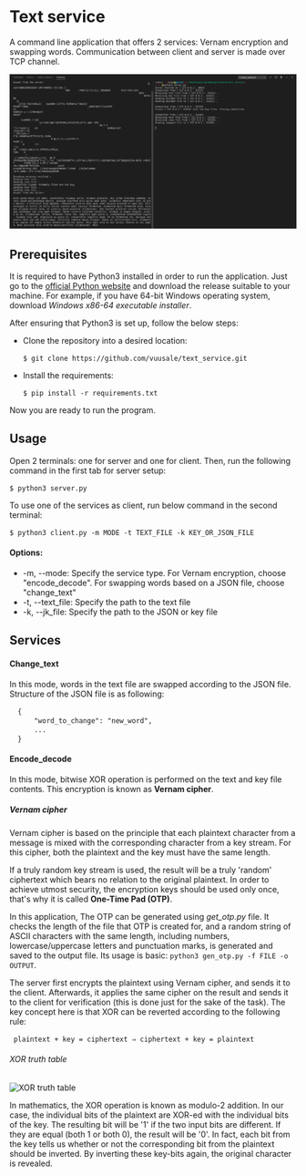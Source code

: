 # Text service
 
A command line application that offers 2 services: Vernam encryption and swapping words. Communication between client and server is made over TCP channel. 

![Screenshot of running test.py](https://github.com/vuusale/text_service/blob/master/screenshot.png)

## Prerequisites
It is required to have Python3 installed in order to run the application. Just go to the [official Python website](https://python.org/) and download the release suitable to your machine. For example, if you have 64-bit Windows operating system, download *Windows x86-64 executable installer*. 

After ensuring that Python3 is set up, follow the below steps:

- Clone the repository into a desired location:
  
      $ git clone https://github.com/vuusale/text_service.git
      
- Install the requirements:
  
      $ pip install -r requirements.txt
  
Now you are ready to run the program. 

## Usage
Open 2 terminals: one for server and one for client. Then, run the following command in the first tab for server setup:
  
    $ python3 server.py
  
To use one of the services as client, run below command in the second terminal:
    
    $ python3 client.py -m MODE -t TEXT_FILE -k KEY_OR_JSON_FILE
   
#### Options:
<ul>
  <li>-m, --mode: Specify the service type. For Vernam encryption, choose "encode_decode". For swapping words based on a JSON file, choose "change_text"</li>
  <li>-t, --text_file: Specify the path to the text file</li>
  <li>-k, --jk_file: Specify the path to the JSON or key file</li>
</ul>

## Services

#### Change_text
In this mode, words in the text file are swapped according to the JSON file. Structure of the JSON file is as following:

      {
          "word_to_change": "new_word",
          ...
      }

#### Encode_decode
In this mode, bitwise XOR operation is performed on the text and key file contents. This encryption is known as **Vernam cipher**.

##### Vernam cipher
Vernam cipher is based on the principle that each plaintext character from a message is mixed with the corresponding character from a key stream. For this cipher, both the plaintext and the key must have the same length. 

If a truly random key stream is used, the result will be a truly 'random' ciphertext which bears no relation to the original plaintext. In order to achieve utmost security, the encryption keys should be used only once, that's why it is called **One-Time Pad (OTP)**. 

In this application, The OTP can be generated using *get_otp.py* file. It checks the length of the file that OTP is created for, and a random string of ASCII characters with the same length, including numbers, lowercase/uppercase letters and punctuation marks, is generated and saved to the output file. Its usage is basic: `python3 gen_otp.py -f FILE -o OUTPUT`.

The server first encrypts the plaintext using Vernam cipher, and sends it to the client. Afterwards, it applies the same cipher on the result and sends it to the client for verification (this is done just for the sake of the task). The key concept here is that XOR can be reverted according to the following rule:

     plaintext + key = ciphertext ⇒ ciphertext + key = plaintext 

###### XOR truth table
![XOR truth table](https://www.electrical4u.com/images/january16/1454933398.GIF)

In mathematics, the XOR operation is known as modulo-2 addition. In our case, the individual bits of the plaintext are XOR-ed with the individual bits of the key. The resulting bit will be '1' if the two input bits are different. If they are equal (both 1 or both 0), the result will be '0'. In fact, each bit from the key tells us whether or not the corresponding bit from the plaintext should be inverted. By inverting these key-bits again, the original character is revealed.
